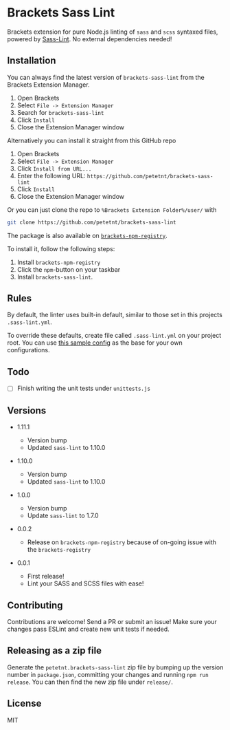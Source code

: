 # Brackets Sass Lint

Brackets extension for pure Node.js linting of `sass` and `scss` syntaxed files, powered by [Sass-Lint](https://github.com/sasstools/sass-lint).
No external dependencies needed!

## Installation

You can always find the latest version of `brackets-sass-lint` from the Brackets Extension Manager.

1. Open Brackets
2. Select `File -> Extension Manager`
3. Search for `brackets-sass-lint`
4. Click `Install`
5. Close the Extension Manager window

Alternatively you can install it straight from this GitHub repo

1. Open Brackets
2. Select `File -> Extension Manager`
3. Click `Install from URL...`
4. Enter the following URL: `https://github.com/petetnt/brackets-sass-lint`
5. Click `Install`
6. Close the Extension Manager window

Or you can just clone the repo to `%Brackets Extension Folder%/user/` with 

``` bash
git clone https://github.com/petetnt/brackets-sass-lint
```

The package is also available on [`brackets-npm-registry`](https://github.com/zaggino/brackets-npm-registry). 

To install it, follow the following steps:

1. Install `brackets-npm-registry`
2. Click the `npm`-button on your taskbar
3. Install `brackets-sass-lint`.

## Rules

By default, the linter uses built-in default, similar to those set in this projects `.sass-lint.yml`.

To override these defaults, create file called `.sass-lint.yml` on your project root. You can use [this sample config](https://github.com/sasstools/sass-lint/blob/develop/docs/sass-lint.yml) as the base for your own configurations.

## Todo

 - [ ] Finish writing the unit tests under `unittests.js`

## Versions

- 1.11.1
  - Version bump
  - Updated `sass-lint` to 1.10.0

- 1.10.0
  - Version bump
  - Updated `sass-lint` to 1.10.0

- 1.0.0
  - Version bump
  - Update `sass-lint` to 1.7.0

- 0.0.2
  - Release on `brackets-npm-registry` because of on-going issue with the `brackets-registry`

- 0.0.1
  - First release!
  - Lint your SASS and SCSS files with ease!

## Contributing

Contributions are welcome! Send a PR or submit an issue! Make sure your changes pass ESLint and create new unit tests if needed.

## Releasing as a zip file

Generate the `petetnt.brackets-sass-lint` zip file by bumping up the version number in `package.json`, committing your changes and running `npm run release`. You can then find the new zip file under `release/`.

## License

MIT

